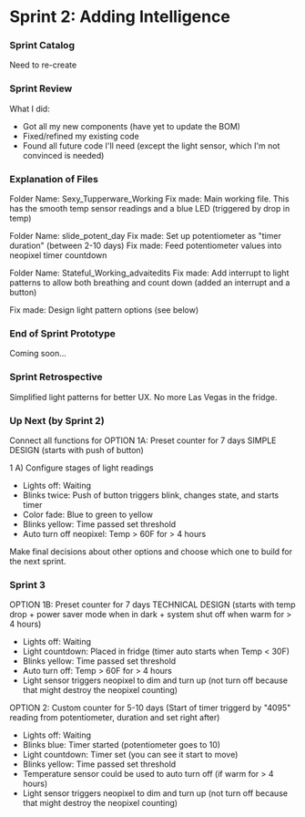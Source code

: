 # Sprint 2: Adding Intelligence

### Sprint Catalog

Need to re-create

### Sprint Review  

What I did:
 - Got all my new components (have yet to update the BOM)
 - Fixed/refined my existing code
 - Found all future code I'll need (except the light sensor, which I'm not convinced is needed)

### Explanation of Files

Folder Name: Sexy_Tupperware_Working
Fix made: Main working file. This has the smooth temp sensor readings and a blue LED (triggered by drop in temp)

Folder Name: slide_potent_day
Fix made: Set up potentiometer as "timer duration" (between 2-10 days)
Fix made: Feed potentiometer values into neopixel timer countdown

Folder Name: Stateful_Working_advaitedits
Fix made: Add interrupt to light patterns to allow both breathing and count down (added an interrupt and a button) 

Fix made: Design light pattern options (see below)

### End of Sprint Prototype

Coming soon... 

### Sprint Retrospective 

Simplified light patterns for better UX. No more Las Vegas in the fridge.


### Up Next (by Sprint 2)

Connect all functions for OPTION 1A: Preset counter for 7 days SIMPLE DESIGN (starts with push of button)

1 A) Configure stages of light readings
  - Lights off: Waiting
  - Blinks twice: Push of button triggers blink, changes state, and starts timer
  - Color fade: Blue to green to yellow
  - Blinks yellow: Time passed set threshold
  - Auto turn off neopixel: Temp > 60F for > 4 hours
  
Make final decisions about other options and choose which one to build for the next sprint.

### Sprint 3

OPTION 1B: Preset counter for 7 days TECHNICAL DESIGN (starts with temp drop + power saver mode when in dark + system shut off when warm for > 4 hours)
  - Lights off: Waiting
  - Light countdown: Placed in fridge (timer auto starts when Temp < 30F)
  - Blinks yellow: Time passed set threshold
  - Auto turn off: Temp > 60F for > 4 hours
  - Light sensor triggers neopixel to dim and turn up
    (not turn off because that might destroy the neopixel counting)


OPTION 2: Custom counter for 5-10 days (Start of timer triggerd by "4095" reading from potentiometer, duration and set right after)
  - Lights off: Waiting
  - Blinks blue: Timer started (potentiometer goes to 10)
  - Light countdown: Timer set (you can see it start to move)
  - Blinks yellow: Time passed set threshold
  - Temperature sensor could be used to auto turn off (if warm for > 4 hours)
  - Light sensor triggers neopixel to dim and turn up
    (not turn off because that might destroy the neopixel counting)
